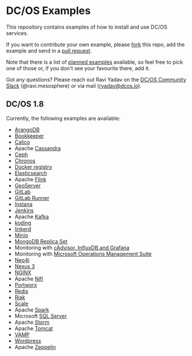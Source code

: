 # DC/OS Examples

This repository contains examples of how to install and use DC/OS services.

If you want to contribute your own example, please [fork](https://help.github.com/articles/fork-a-repo/) this repo, add the example and send in a [pull request](https://help.github.com/articles/about-pull-requests/).

Note that there is a list of [planned examples](https://jira.mesosphere.com/issues/?filter=26241) available, so feel free to pick one of those or, if you don't see your favourite there, add it.

Got any questions? Please reach out Ravi Yadav on the [DC/OS Community Slack](http://chat.dcos.io) (@ravi.mesosphere) or via mail ([ryadav@dcos.io](mailto:ryadav@dcos.io)).

## DC/OS 1.8

Currently, the following examples are available:

- [ArangoDB](1.8/arangodb/)
- [Bookkeeper](1.8/bookkeeper/)
- [Calico](1.8/calico/)
- Apache [Cassandra](1.8/cassandra/)
- [Ceph](1.8/ceph)
- [Chronos](1.8/chronos/)
- [Docker registry](1.8/registry/)
- [Elasticsearch](1.8/elasticsearch/)
- Apache [Flink](1.8/flink/)
- [GeoServer](1.8/geoserver/)
- [GitLab](1.8/gitlab/)
- [GitLab Runner](1.8/gitlab-runner/)
- [Instana](1.8/instana-agent/)
- [Jenkins](1.8/jenkins/)
- Apache [Kafka](1.8/kafka/)
- [koding](1.8/koding/)
- [linkerd](1.8/linkerd/)
- [Minio](1.8/minio/)
- [MongoDB Replica Set](1.8/mongodb-replicaset/)
- Monitoring with [cAdvisor, InfluxDB and Grafana](1.8/cadvisor-influxdb-grafana)
- Monitoring with [Microsoft Operations Management Suite](1.8/msoms)
- [Neo4j](1.8/neo4j)
- [Nexus 3](1.8/nexus/)
- [NGINX](1.8/nginx/)
- Apache [Nifi](1.8/nifi)
- [Portworx](1.8/portworx)
- [Redis](1.8/redis/)
- [Riak](1.8/riak/)
- [Scale](1.8/scale)
- Apache [Spark](1.8/spark/)
- Microsoft [SQL Server](1.8/sqlserver/)
- Apache [Storm](1.8/storm/)
- Apache [Tomcat](1.8/tomcat/)
- [VAMP](1.8/vamp/)
- [Wordpress](1.8/wordpress/)
- Apache [Zeppelin](1.8/zeppelin/)
